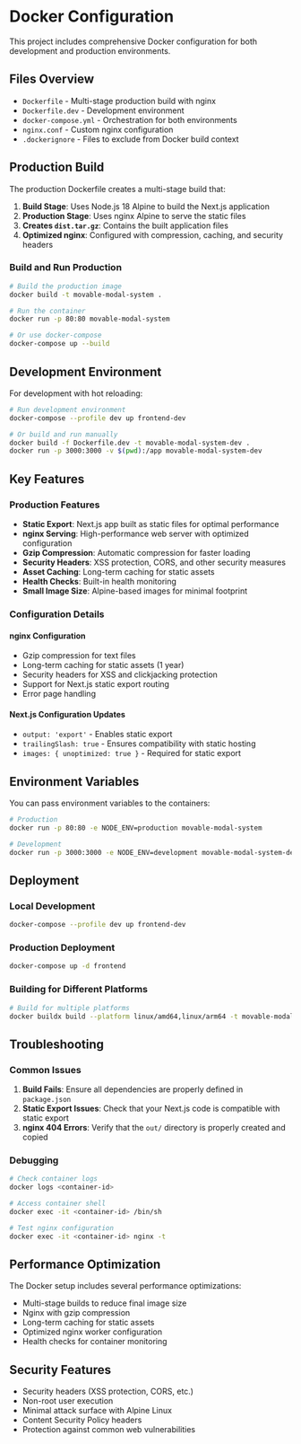 # Docker Configuration

This project includes comprehensive Docker configuration for both development and production environments.

## Files Overview

- `Dockerfile` - Multi-stage production build with nginx
- `Dockerfile.dev` - Development environment
- `docker-compose.yml` - Orchestration for both environments
- `nginx.conf` - Custom nginx configuration
- `.dockerignore` - Files to exclude from Docker build context

## Production Build

The production Dockerfile creates a multi-stage build that:

1. **Build Stage**: Uses Node.js 18 Alpine to build the Next.js application
2. **Production Stage**: Uses nginx Alpine to serve the static files
3. **Creates `dist.tar.gz`**: Contains the built application files
4. **Optimized nginx**: Configured with compression, caching, and security headers

### Build and Run Production

```bash
# Build the production image
docker build -t movable-modal-system .

# Run the container
docker run -p 80:80 movable-modal-system

# Or use docker-compose
docker-compose up --build
```

## Development Environment

For development with hot reloading:

```bash
# Run development environment
docker-compose --profile dev up frontend-dev

# Or build and run manually
docker build -f Dockerfile.dev -t movable-modal-system-dev .
docker run -p 3000:3000 -v $(pwd):/app movable-modal-system-dev
```

## Key Features

### Production Features
- **Static Export**: Next.js app built as static files for optimal performance
- **nginx Serving**: High-performance web server with optimized configuration
- **Gzip Compression**: Automatic compression for faster loading
- **Security Headers**: XSS protection, CORS, and other security measures
- **Asset Caching**: Long-term caching for static assets
- **Health Checks**: Built-in health monitoring
- **Small Image Size**: Alpine-based images for minimal footprint

### Configuration Details

#### nginx Configuration
- Gzip compression for text files
- Long-term caching for static assets (1 year)
- Security headers for XSS and clickjacking protection
- Support for Next.js static export routing
- Error page handling

#### Next.js Configuration Updates
- `output: 'export'` - Enables static export
- `trailingSlash: true` - Ensures compatibility with static hosting
- `images: { unoptimized: true }` - Required for static export

## Environment Variables

You can pass environment variables to the containers:

```bash
# Production
docker run -p 80:80 -e NODE_ENV=production movable-modal-system

# Development
docker run -p 3000:3000 -e NODE_ENV=development movable-modal-system-dev
```

## Deployment

### Local Development
```bash
docker-compose --profile dev up frontend-dev
```

### Production Deployment
```bash
docker-compose up -d frontend
```

### Building for Different Platforms
```bash
# Build for multiple platforms
docker buildx build --platform linux/amd64,linux/arm64 -t movable-modal-system .
```

## Troubleshooting

### Common Issues

1. **Build Fails**: Ensure all dependencies are properly defined in `package.json`
2. **Static Export Issues**: Check that your Next.js code is compatible with static export
3. **nginx 404 Errors**: Verify that the `out/` directory is properly created and copied

### Debugging

```bash
# Check container logs
docker logs <container-id>

# Access container shell
docker exec -it <container-id> /bin/sh

# Test nginx configuration
docker exec -it <container-id> nginx -t
```

## Performance Optimization

The Docker setup includes several performance optimizations:

- Multi-stage builds to reduce final image size
- Nginx with gzip compression
- Long-term caching for static assets
- Optimized nginx worker configuration
- Health checks for container monitoring

## Security Features

- Security headers (XSS protection, CORS, etc.)
- Non-root user execution
- Minimal attack surface with Alpine Linux
- Content Security Policy headers
- Protection against common web vulnerabilities